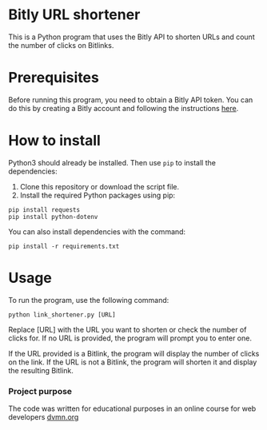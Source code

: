 # Bitly URL shortener

This is a Python program that uses the Bitly API to shorten URLs and count the number of clicks on Bitlinks.

# Prerequisites
Before running this program, you need to obtain a Bitly API token. You can do this by creating a Bitly account and following the instructions [here](https://dev.bitly.com/docs/getting-started/authentication/).

# How to install
Python3 should already be installed.
Then use `pip` to install the dependencies:

1. Clone this repository or download the script file.
2. Install the required Python packages using pip:

```
pip install requests
pip install python-dotenv
```

You can also install dependencies with the command:
```angular2html
pip install -r requirements.txt
```

# Usage
To run the program, use the following command:
```
python link_shortener.py [URL]
```
Replace [URL] with the URL you want to shorten or check the number of clicks for. If no URL is provided, the program will prompt you to enter one.

If the URL provided is a Bitlink, the program will display the number of clicks on the link. If the URL is not a Bitlink, the program will shorten it and display the resulting Bitlink.

### Project purpose
The code was written for educational purposes in an online course for web developers [dvmn.org](https://dvmn.org/)
